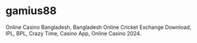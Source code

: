# gamius88
Online Casino Bangladesh, Bangladesh Online Cricket Exchange Download, IPL, BPL, Crazy Time, Casino App, Online Casino 2024.
